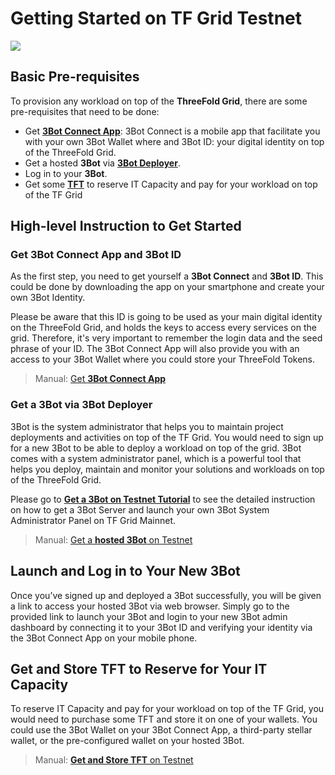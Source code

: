 # Getting Started on TF Grid Testnet

![](grid_flow.png)


## Basic Pre-requisites

To provision any workload on top of the __ThreeFold Grid__, there are some pre-requisites that need to be done:
- Get [__3Bot Connect App__](testnet_3botconnect.md): 3Bot Connect is a mobile app that facilitate you with your own 3Bot Wallet where and 3Bot ID: your digital identity on top of the ThreeFold Grid.
- Get a hosted __3Bot__ via [__3Bot Deployer__](testnet_3bot.md).
- Log in to your __3Bot__.
- Get some [__TFT__](testnet_gettft.md) to reserve IT Capacity and pay for your workload on top of the TF Grid

## High-level Instruction to Get Started

### Get 3Bot Connect App and 3Bot ID


As the first step, you need to get yourself a **3Bot Connect** and **3Bot ID**. This could be done by downloading the app on your smartphone and create your own 3Bot Identity. 

Please be aware that this ID is going to be used as your main digital identity on the ThreeFold Grid, and holds the keys to access every services on the grid. Therefore, it's very important to remember the login data and the seed phrase of your ID. The 3Bot Connect App will also provide you with an access to your 3Bot Wallet where you could store your ThreeFold Tokens.

> Manual: [Get __3Bot Connect App__](3botconnect_install.md)

### Get a 3Bot via 3Bot Deployer

3Bot is the system administrator that helps you to maintain project deployments and activities on top of the TF Grid.
You would need to sign up for a new 3Bot to be able to deploy a workload on top of the grid. 3Bot comes with a system administrator panel, which is a powerful tool that helps you deploy, maintain and monitor your solutions and workloads on top of the ThreeFold Grid.

Please go to [**Get a 3Bot on Testnet Tutorial**](getting_started_3bot.md) to see the detailed instruction on how to get a 3Bot Server and launch your own 3Bot System Administrator Panel on TF Grid Mainnet.

> Manual: [Get a __hosted 3Bot__ on Testnet](mainnet_3bot.md)

## Launch and Log in to Your New 3Bot

Once you’ve signed up and deployed a 3Bot successfully, you will be given a link to access your hosted 3Bot via web browser. Simply go to the provided link to launch your 3Bot and login to your new 3Bot admin dashboard by connecting it to your 3Bot ID and verifying your identity via the 3Bot Connect App on your mobile phone.


## Get and Store TFT to Reserve for Your IT Capacity

To reserve IT Capacity and pay for your workload on top of the TF Grid, you would need to purchase some TFT and store it on one of your wallets. You could use the 3Bot Wallet on your 3Bot Connect App, a third-party stellar wallet, or the pre-configured wallet on your hosted 3Bot.

> Manual: [__Get and Store TFT__ on Testnet](testnet_gettft.md)
